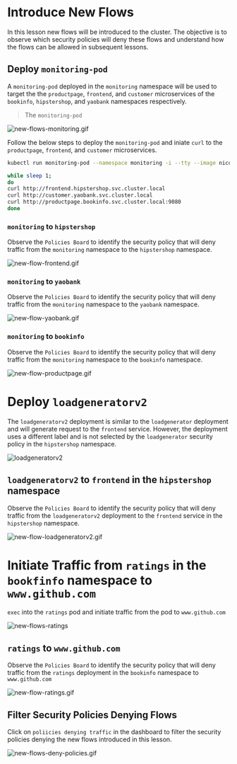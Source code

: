 # Introduce New Flows

In this lesson new flows will be introduced to the cluster. The objective is to observe which security policies will deny these flows and understand how the flows can be allowed in subsequent lessons.

## Deploy `monitoring-pod`

A `monitoring-pod` deployed in the `monitoring` namespace will be used to target the the `productpage`, `frontend`, and  `customer` microservices of the `bookinfo`, `hipstershop`, and `yaobank` namespaces respectively. 

> The `monitoring-pod` 

![new-flows-monitoring.gif](images/new-flow-monitoring.png)

Follow the below steps to deploy the `monitoring-pod` and iniate `curl` to the `productpage`, `frontend`, and  `customer` microservices.

```bash
kubectl run monitoring-pod --namespace monitoring -i --tty --image nicolaka/netshoot -- /bin/bash

while sleep 1;
do 
curl http://frontend.hipstershop.svc.cluster.local 
curl http://customer.yaobank.svc.cluster.local 
curl http://productpage.bookinfo.svc.cluster.local:9080
done
```

### `monitoring` to `hipstershop`

Observe the `Policies Board` to identify the security policy that will deny traffic from the `monitoring` namespace to the `hipstershop` namespace. 

![new-flow-frontend.gif](images/new-flow-frontend.gif)

### `monitoring` to `yaobank`

Observe the `Policies Board` to identify the security policy that will deny traffic from the `monitoring` namespace to the `yaobank` namespace. 

![new-flow-yaobank.gif](images/new-flow-customer.gif)

### `monitoring` to `bookinfo`

Observe the `Policies Board` to identify the security policy that will deny traffic from the `monitoring` namespace to the `bookinfo` namespace. 

![new-flow-productpage.gif](images/new-flow-productpage.gif)

# Deploy `loadgeneratorv2`

The `loadgeneratorv2` deployment is similar to the `loadgenerator` deployment and will generate request to the `frontend` service. However, the deployment uses a different label and is not selected by the `loadgenerator` security policy in the `hipstershop` namespace. 

![loadgeneratorv2](images/loadgeneratorv2.png)

## `loadgeneratorv2` to `frontend` in the `hipstershop` namespace

Observe the `Policies Board` to identify the security policy that will deny traffic from the `loadgeneratorv2` deployment to the `frontend` service in the `hipstershop` namespace. 

![new-flow-loadgeneratorv2.gif](images/new-flow-loadgeneratorv2.gif)

# Initiate Traffic from `ratings` in the `bookfinfo` namespace to `www.github.com`

`exec` into the `ratings` pod and initiate traffic from the pod to `www.github.com`

![new-flows-ratings](images/new-flows-ratings.png)

## `ratings` to `www.github.com`

Observe the `Policies Board` to identify the security policy that will deny traffic from the `ratings` deployment in the `bookinfo` namespace to `www.github.com`

![new-flow-ratings.gif](images/new-flow-ratings.gif)

## Filter Security Policies Denying Flows

Click on `poliicies denying traffic` in the dashboard to filter the security policies denying the new flows introduced in this lesson. 

![new-flows-deny-policies.gif](images/new-flows-deny-policies.gif)